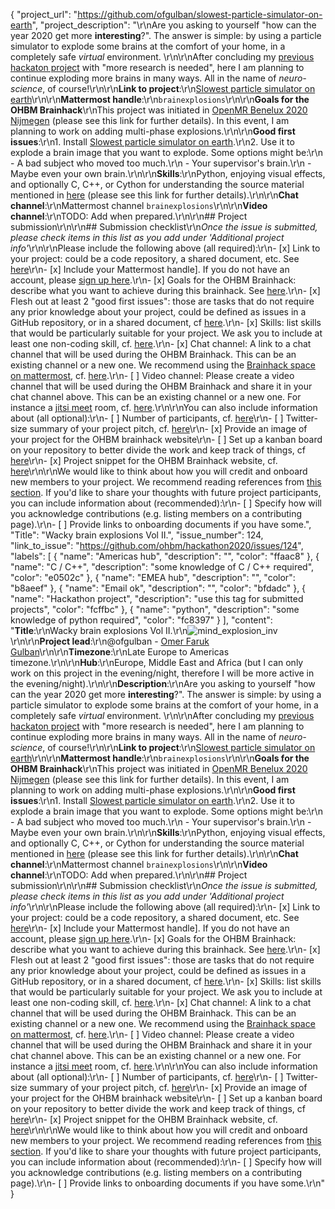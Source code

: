 {
  "project_url": "https://github.com/ofgulban/slowest-particle-simulator-on-earth",
  "project_description": "\r\nAre you asking to yourself \"how can the year 2020 get more **interesting**?\". The answer is simple: by using a particle simulator to explode some brains at the comfort of your home, in a completely safe *virtual* environment. \r\n\r\nAfter concluding my [previous hackaton project](https://github.com/OpenMRBenelux/openmrb2020-hackathon/issues/7) with \"more research is needed\", here I am planning to continue exploding more brains in many ways. All in the name of *neuro-science*, of course!\r\n\r\n**Link to project**:\r\n[Slowest particle simulator on earth](https://github.com/ofgulban/slowest-particle-simulator-on-earth)\r\n\r\n**Mattermost handle**:\r\n`brainexplosions`\r\n\r\n**Goals for the OHBM Brainhack**\r\nThis project was initiated in [OpenMR Benelux 2020 Nijmegen](https://github.com/OpenMRBenelux/openmrb2020-hackathon/issues/7) (please see this link for further details). In this event, I am planning to work on adding multi-phase explosions.\r\n\r\n**Good first issues**:\r\n1. Install [Slowest particle simulator on earth](https://github.com/ofgulban/slowest-particle-simulator-on-earth).\r\n2. Use it to explode a brain image that you want to explode. Some options might be:\r\n    - A bad subject who moved too much.\r\n    - Your supervisor's brain.\r\n    - Maybe even your own brain.\r\n\r\n**Skills**:\r\nPython, enjoying visual effects, and optionally C, C++, or Cython for understanding the source material mentioned in [here](https://github.com/OpenMRBenelux/openmrb2020-hackathon/issues/7) (please see this link for further details).\r\n\r\n**Chat channel**:\r\nMattermost channel `brainexplosions`\r\n\r\n**Video channel**:\r\nTODO: Add when prepared.\r\n\r\n## Project submission\r\n\r\n## Submission checklist\r\n*Once the issue is submitted, please check items in this list as you add under 'Additional project info'*\r\n\r\nPlease include the following above (all required):\r\n-   [x] Link to your project: could be a code repository, a shared document, etc. See [here](https://github.com/ohbm/hackathon2020/blob/master/.github/ISSUE_TEMPLATE/handbooks/projects.md#link-to-project)\r\n-   [x] Include your Mattermost handle]. If you do not have an account, please [sign up here](https://mattermost.brainhack.org/signup_email).\r\n-   [x] Goals for the OHBM Brainhack: describe what you want to achieve during this brainhack. See [here](https://github.com/ohbm/hackathon2020/blob/master/.github/ISSUE_TEMPLATE/handbooks/projects.md#goals).\r\n-   [x] Flesh out at least 2 \"good first issues\": those are tasks that do not require any prior knowledge about your project, could be defined as issues in a GitHub repository, or in a shared document, cf [here](https://github.com/ohbm/hackathon2020/blob/master/.github/ISSUE_TEMPLATE/handbooks/projects.md#onboarding-2-good-first-issues).\r\n-   [x] Skills: list skills that would be particularly suitable for your project. We ask you to include at least one non-coding skill, cf. [here](https://github.com/ohbm/hackathon2020/blob/master/.github/ISSUE_TEMPLATE/handbooks/projects.md#onboarding-skills).\r\n-   [x] Chat channel: A link to a chat channel that will be used during the OHBM Brainhack. This can be an existing channel or a new one. We recommend using the [Brainhack space on mattermost](https://mattermost.brainhack.org/), cf. [here](https://github.com/ohbm/hackathon2020/blob/master/.github/ISSUE_TEMPLATE/handbooks/projects.md#chat).\r\n-   [ ] Video channel: Please create a video channel that will be used during the OHBM Brainhack and share it in your chat channel above. This can be an existing channel or a new one. For instance a [jitsi meet](https://meet.jit.si/) room, cf. [here](https://github.com/ohbm/hackathon2020/blob/master/.github/ISSUE_TEMPLATE/handbooks/projects.md#video-calls).\r\n\r\nYou can also include information about (all optional):\r\n-   [ ] Number of participants, cf. [here](https://github.com/ohbm/hackathon2020/blob/master/.github/ISSUE_TEMPLATE/handbooks/projects.md#participant-capacity)\r\n-   [ ] Twitter-size summary of your project pitch, cf. [here](https://github.com/ohbm/hackathon2020/blob/master/.github/ISSUE_TEMPLATE/handbooks/projects.md#twitter-size-summary-of-your-project-pitch)\r\n-   [x] Provide an image of your project for the OHBM brainhack website\r\n-   [ ] Set up a kanban board on your repository to better divide the work and keep track of things, cf [here](https://github.com/ohbm/hackathon2020/blob/master/.github/ISSUE_TEMPLATE/handbooks/projects.md#set-up-a-kanban-board)\r\n-   [x] Project snippet for the OHBM Brainhack website, cf. [here](https://github.com/ohbm/hackathon2020/blob/master/.github/ISSUE_TEMPLATE/handbooks/projects.md#project-snippet-for-the-ohbm-brainhack-website)\r\n\r\nWe would like to think about how you will credit and onboard new members to your project. We recommend reading references from [this section](https://github.com/ohbm/hackathon2020/blob/master/.github/ISSUE_TEMPLATE/handbooks/projects.md#credit-and-onboarding). If you'd like to share your thoughts with future project participants, you can include information about (recommended):\r\n-   [ ] Specify how will you acknowledge contributions (e.g. listing members on a contributing page).\r\n-   [ ] Provide links to onboarding documents if you have some.",
  "Title": "Wacky brain explosions Vol II.",
  "issue_number": 124,
  "link_to_issue": "https://github.com/ohbm/hackathon2020/issues/124",
  "labels": [
    {
      "name": "Americas hub",
      "description": "",
      "color": "ffaac8"
    },
    {
      "name": "C / C++",
      "description": "some knowledge of C / C++ required",
      "color": "e0502c"
    },
    {
      "name": "EMEA hub",
      "description": "",
      "color": "b8aeef"
    },
    {
      "name": "Email ok",
      "description": "",
      "color": "bfdadc"
    },
    {
      "name": "Hackathon project",
      "description": "use this tag for submitted projects",
      "color": "fcffbc"
    },
    {
      "name": "python",
      "description": "some knowledge of python required",
      "color": "fc8397"
    }
  ],
  "content": "**Title**:\r\nWacky brain explosions Vol II.\r\n![mind_explosion_inv](https://user-images.githubusercontent.com/4668327/83697079-52f0a400-a5fe-11ea-86ec-4029296012fa.gif)\r\n\r\n**Project lead**:\r\n@ofgulban - [Omer Faruk Gulban](http://orcid.org/0000-0001-7761-3727)\r\n\r\n**Timezone**:\r\nLate Europe to Americas timezone.\r\n\r\n**Hub**:\r\nEurope, Middle East and Africa (but I can only work on this project in the evening/night, therefore I will be more active in the evening/night).\r\n\r\n**Description**:\r\nAre you asking to yourself \"how can the year 2020 get more **interesting**?\". The answer is simple: by using a particle simulator to explode some brains at the comfort of your home, in a completely safe *virtual* environment. \r\n\r\nAfter concluding my [previous hackaton project](https://github.com/OpenMRBenelux/openmrb2020-hackathon/issues/7) with \"more research is needed\", here I am planning to continue exploding more brains in many ways. All in the name of *neuro-science*, of course!\r\n\r\n**Link to project**:\r\n[Slowest particle simulator on earth](https://github.com/ofgulban/slowest-particle-simulator-on-earth)\r\n\r\n**Mattermost handle**:\r\n`brainexplosions`\r\n\r\n**Goals for the OHBM Brainhack**\r\nThis project was initiated in [OpenMR Benelux 2020 Nijmegen](https://github.com/OpenMRBenelux/openmrb2020-hackathon/issues/7) (please see this link for further details). In this event, I am planning to work on adding multi-phase explosions.\r\n\r\n**Good first issues**:\r\n1. Install [Slowest particle simulator on earth](https://github.com/ofgulban/slowest-particle-simulator-on-earth).\r\n2. Use it to explode a brain image that you want to explode. Some options might be:\r\n    - A bad subject who moved too much.\r\n    - Your supervisor's brain.\r\n    - Maybe even your own brain.\r\n\r\n**Skills**:\r\nPython, enjoying visual effects, and optionally C, C++, or Cython for understanding the source material mentioned in [here](https://github.com/OpenMRBenelux/openmrb2020-hackathon/issues/7) (please see this link for further details).\r\n\r\n**Chat channel**:\r\nMattermost channel `brainexplosions`\r\n\r\n**Video channel**:\r\nTODO: Add when prepared.\r\n\r\n## Project submission\r\n\r\n## Submission checklist\r\n*Once the issue is submitted, please check items in this list as you add under 'Additional project info'*\r\n\r\nPlease include the following above (all required):\r\n-   [x] Link to your project: could be a code repository, a shared document, etc. See [here](https://github.com/ohbm/hackathon2020/blob/master/.github/ISSUE_TEMPLATE/handbooks/projects.md#link-to-project)\r\n-   [x] Include your Mattermost handle]. If you do not have an account, please [sign up here](https://mattermost.brainhack.org/signup_email).\r\n-   [x] Goals for the OHBM Brainhack: describe what you want to achieve during this brainhack. See [here](https://github.com/ohbm/hackathon2020/blob/master/.github/ISSUE_TEMPLATE/handbooks/projects.md#goals).\r\n-   [x] Flesh out at least 2 \"good first issues\": those are tasks that do not require any prior knowledge about your project, could be defined as issues in a GitHub repository, or in a shared document, cf [here](https://github.com/ohbm/hackathon2020/blob/master/.github/ISSUE_TEMPLATE/handbooks/projects.md#onboarding-2-good-first-issues).\r\n-   [x] Skills: list skills that would be particularly suitable for your project. We ask you to include at least one non-coding skill, cf. [here](https://github.com/ohbm/hackathon2020/blob/master/.github/ISSUE_TEMPLATE/handbooks/projects.md#onboarding-skills).\r\n-   [x] Chat channel: A link to a chat channel that will be used during the OHBM Brainhack. This can be an existing channel or a new one. We recommend using the [Brainhack space on mattermost](https://mattermost.brainhack.org/), cf. [here](https://github.com/ohbm/hackathon2020/blob/master/.github/ISSUE_TEMPLATE/handbooks/projects.md#chat).\r\n-   [ ] Video channel: Please create a video channel that will be used during the OHBM Brainhack and share it in your chat channel above. This can be an existing channel or a new one. For instance a [jitsi meet](https://meet.jit.si/) room, cf. [here](https://github.com/ohbm/hackathon2020/blob/master/.github/ISSUE_TEMPLATE/handbooks/projects.md#video-calls).\r\n\r\nYou can also include information about (all optional):\r\n-   [ ] Number of participants, cf. [here](https://github.com/ohbm/hackathon2020/blob/master/.github/ISSUE_TEMPLATE/handbooks/projects.md#participant-capacity)\r\n-   [ ] Twitter-size summary of your project pitch, cf. [here](https://github.com/ohbm/hackathon2020/blob/master/.github/ISSUE_TEMPLATE/handbooks/projects.md#twitter-size-summary-of-your-project-pitch)\r\n-   [x] Provide an image of your project for the OHBM brainhack website\r\n-   [ ] Set up a kanban board on your repository to better divide the work and keep track of things, cf [here](https://github.com/ohbm/hackathon2020/blob/master/.github/ISSUE_TEMPLATE/handbooks/projects.md#set-up-a-kanban-board)\r\n-   [x] Project snippet for the OHBM Brainhack website, cf. [here](https://github.com/ohbm/hackathon2020/blob/master/.github/ISSUE_TEMPLATE/handbooks/projects.md#project-snippet-for-the-ohbm-brainhack-website)\r\n\r\nWe would like to think about how you will credit and onboard new members to your project. We recommend reading references from [this section](https://github.com/ohbm/hackathon2020/blob/master/.github/ISSUE_TEMPLATE/handbooks/projects.md#credit-and-onboarding). If you'd like to share your thoughts with future project participants, you can include information about (recommended):\r\n-   [ ] Specify how will you acknowledge contributions (e.g. listing members on a contributing page).\r\n-   [ ] Provide links to onboarding documents if you have some.\r\n"
}